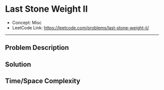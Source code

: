 # Last Stone Weight II

- Concept: Misc
- LeetCode Link: https://leetcode.com/problems/last-stone-weight-ii/

---

## Problem Description

## Solution

## Time/Space Complexity

